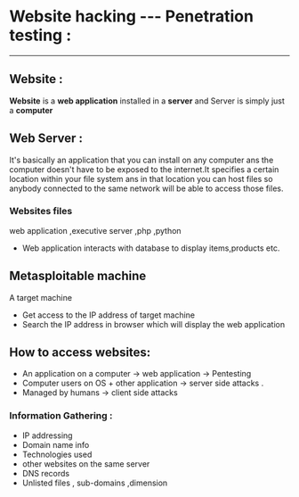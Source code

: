 # Website hacking --- Penetration testing :

---

## Website :

**Website** is a **web application** installed in a **server** and Server is simply just a **computer**

## Web Server :

It's basically an application that you can install on any computer ans the computer doesn't have to be exposed to the internet.It specifies a certain location within your file system ans in that location you can host files so anybody connected to the same network will be able to access those files.

### Websites files

web application ,executive server ,php ,python

- Web application interacts with database to display items,products etc.

## Metasploitable machine

A target machine

- Get access to the IP address of target machine <ifconfig>
- Search the IP address in browser which will display the web application

## How to access websites:

- An application on a computer -> web application -> Pentesting
- Computer users on OS + other application -> server side attacks .
- Managed by humans -> client side attacks

### Information Gathering :

- IP addressing
- Domain name info
- Technologies used
- other websites on the same server
- DNS records
- Unlisted files , sub-domains ,dimension
